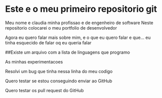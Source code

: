 # Este e o meu primeiro repositorio git
Meu nome e claudia
minha profissao e de engenheiro de software
Neste repositorio colocarei o meu portfolio de desenvolvedor

Agora eu quero falar mais sobre mim, e o que eu quero falar e que...
eu tinha esquecido de falar oq eu queria falar

##Existe um arquivo com a lista de linguagens que programo

As minhas experimentacoes

Resolvi um bug que tinha nessa linha do meu codigo

Quero testar se estou conseguindo enviar ao GitHub

Quero testar os pull request do GitHub

